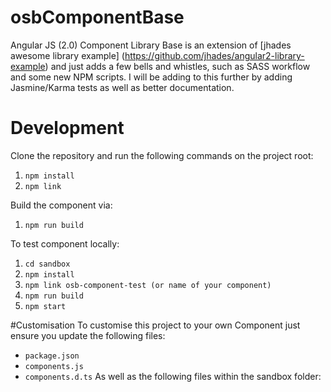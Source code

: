 # osbComponentBase

Angular JS (2.0) Component Library Base is an extension of [jhades awesome library example] (https://github.com/jhades/angular2-library-example) and just adds a few bells and whistles, such as SASS workflow and some new NPM scripts. I will be adding to this further by adding Jasmine/Karma tests as well as better documentation.

# Development
Clone the repository and run the following commands on the project root:
1. `npm install`
2. `npm link`

Build the component via:
1. `npm run build`

To test component locally:
1. `cd sandbox`
2. `npm install`
3. `npm link osb-component-test (or name of your component)`
4. `npm run build`
5. `npm start`

#Customisation
To customise this project to your own Component just ensure you update the following files:
- `package.json`
- `components.js`
- `components.d.ts`
As well as the following files within the sandbox folder:
